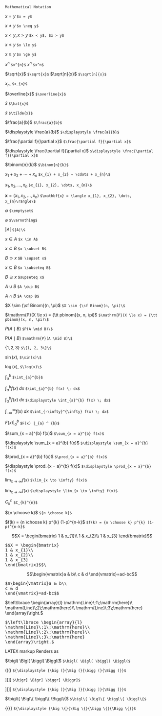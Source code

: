 ```
Mathematical Notation
```

$x = y$  ```$x = y$```
 
$x \neq y$ ```$x \neq y$```

$x < y, x > y$ ```$x < y$, $x > y$```

$x \le y$  ```$x \le y$```

$x \ge y$  ```$x \ge y$```

$x^{n}$ ```$x^{n}$``` $x^n$ ```$x^n$```

$\sqrt{x}$ ```$\sqrt{x}$``` $\sqrt[n]{x}$ ```$\sqrt[n]{x}$```

$x_{n}$, ```$x_{n}$```

$\overline{x}$ ```$\overline{x}$```

$\hat{x}$ ```$\hat{x}$``` 

$\tilde{x}$ ```$\tilde{x}$```

$\frac{a}{b}$ ```$\frac{a}{b}$```

$\displaystyle \frac{a}{b}$ ```$\displaystyle \frac{a}{b}$```

$\frac{\partial f}{\partial x}$ ```$\frac{\partial f}{\partial x}$```

$\displaystyle \frac{\partial f}{\partial x}$ ```$\displaystyle \frac{\partial f}{\partial x}$```

$\binom{n}{k}$ ```$\binom{n}{k}$```

$x_{1} + x_{2} + \cdots + x_{n}$ ```$x_{1} + x_{2} + \cdots + x_{n}\$```

$x_{1}, x_{2}, \dots, x_{n}$ ```$x_{1}, x_{2}, \dots, x_{n}\$```

$\mathbf{x} = \langle x_{1}, x_{2}, \dots, x_{n}\rangle$ ```$\mathbf{x} = \langle x_{1}, x_{2}, \dots, x_{n}\rangle\$```

$\emptyset$ ```$\emptyset$```

$\varnothing$ ```$\varnothing$```

$|A|$ ```$|A|\$```

$x \in A$ ```$x \in A$```

$x \subset B$ ```$x \subset B$```

$B \supset x$ ```$B \supset x$```

$x \subseteq B$ ```$x \subseteq B$```

$B \supseteq x$ ```$supseteq x$```

$A \cup B$ ```$A \cup B$```

$A \cap B$ ```$A \cap B$```

$X \sim {\sf Binom}(n, \pi)$ ```$X \sim {\sf Binom}(n, \pi)\$```

$\mathrm{P}(X \le x) = {\tt pbinom}(x, n, \pi)$ ```$\mathrm{P}(X \le x) = {\tt pbinom}(x, n, \pi)\$```

$P(A \mid B)$ ```$P(A \mid B)\$```

$\mathrm{P}(A \mid B)$ ```$\mathrm{P}(A \mid B)\$```

$\{1, 2, 3\}$ ```$\{1, 2, 3\}\$```

$\sin(x)$, ```$\sin(x)\$```

$\log(x)$, ```$\log(x)\$```

$\int_{a}^{b}$ ```$\int_{a}^{b}$```

$\int_{a}^{b} f(x) \; dx$ ```$\int_{a}^{b} f(x) \; dx$```

$\displaystyle \int_{a}^{b} f(x) \; dx$ ```$\displaystyle \int_{a}^{b} f(x) \; dx$```

$\int_{-\infty}^{\infty} f(x) \; dx$ ```$\int_{-\infty}^{\infty} f(x) \; dx$```

$F(x) |_{a} ^ {b}$ ```$F(x) |_{a} ^ {b}$```

$\sum_{x = a}^{b} f(x)$ ```$\sum_{x = a}^{b} f(x)$```

$\displaystyle \sum_{x = a}^{b} f(x)$ ```$\displaystyle \sum_{x = a}^{b} f(x)$```

$\prod_{x = a}^{b} f(x)$ ```$\prod_{x = a}^{b} f(x)$```

$\displaystyle \prod_{x = a}^{b} f(x)$ ```$\displaystyle \prod_{x = a}^{b} f(x)$```

$\lim_{x \to \infty} f(x)$ ```$\lim_{x \to \infty} f(x)$```

$\displaystyle \lim_{x \to \infty} f(x)$ ```$\displaystyle \lim_{x \to \infty} f(x)$```

$C_{k}^{n}$ ```$C_{k}^{n}$```

${n \choose k}$ ```${n \choose k}$```

$f(k) = {n \choose k} p^{k} (1-p)^{n-k}$ ```$f(k) = {n \choose k} p^{k} (1-p)^{n-k}$```

$$X = \begin{bmatrix}
1 & x_{1}\\
1 & x_{2}\\
1 & x_{3}
\end{bmatrix}$$

<pre>
$$X = \begin{bmatrix}
1 & x_{1}\\
1 & x_{2}\\
1 & x_{3}
\end{bmatrix}$$\</pre>

$$\begin{vmatrix}a & b\\
c & d
\end{vmatrix}=ad-bc$$

<pre>
$$\begin{vmatrix}a & b\\
c & d
\end{vmatrix}=ad-bc$$</pre>

$\left\lbrace \begin{array}{l}
\mathrm{Line}\;1\;\mathrm{here}\\
\mathrm{Line}\;2\;\mathrm{here}\\
\mathrm{Line}\;3\;\mathrm{here}
\end{array}\right.$

<pre>
$\left\lbrace \begin{array}{l}
\mathrm{Line}\;1\;\mathrm{here}\\
\mathrm{Line}\;2\;\mathrm{here}\\
\mathrm{Line}\;3\;\mathrm{here}
\end{array}\right.$</pre>

LATEX markup	Renders as

$\bigl( \Bigl( \biggl( \Biggl($	```$\bigl( \Bigl( \biggl( \Biggl($```

${\displaystyle {\big (}{\Big (}{\bigg (}{\Bigg (}}$ ```${\displaystyle {\big (}{\Big (}{\bigg (}{\Bigg (}}$```

$\bigr] \Bigr] \biggr] \Biggr]$	```$\bigr] \Bigr] \biggr] \Biggr]$```

${\displaystyle {\big ]}{\Big ]}{\bigg ]}{\Bigg ]}}$ ```${\displaystyle {\big ]}{\Big ]}{\bigg ]}{\Bigg ]}}$```

$\bigl\{ \Bigl\{ \biggl\{ \Biggl\{$ ```$\bigl\{ \Bigl\{ \biggl\{ \Biggl\{$```

${\displaystyle {\big \{}{\Big \{}{\bigg \{}{\Bigg \{}}$ ```${\displaystyle {\big \{}{\Big \{}{\bigg \{}{\Bigg \{}}$```	 


